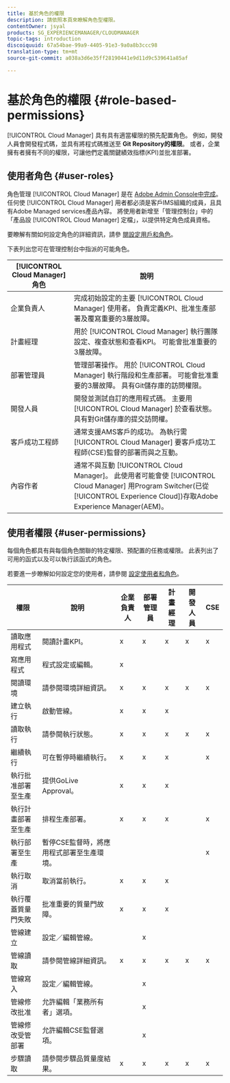 ```yaml
---
title: 基於角色的權限
description: 請依照本頁來瞭解角色型權限。
contentOwner: jsyal
products: SG_EXPERIENCEMANAGER/CLOUDMANAGER
topic-tags: introduction
discoiquuid: 67a54bae-99a9-4405-91e3-9a0a8b3ccc98
translation-type: tm+mt
source-git-commit: a038a3d6e35ff28190441e9d11d9c539641a85af

---
```



# 基於角色的權限 {#role-based-permissions}

[!UICONTROL Cloud Manager] 具有具有適當權限的預先配置角色。 例如，開發人員會開發程式碼，並具有將程式碼推送至 **Git Repository的權限**。 或者，企業擁有者擁有不同的權限，可讓他們定義關鍵績效指標(KPI)並批准部署。

## 使用者角色 {#user-roles}

角色管理 [!UICONTROL Cloud Manager] 是在 [Adobe Admin Console中完成](https://helpx.adobe.com/enterprise/using/admin-console.html)。 任何使 [!UICONTROL Cloud Manager] 用者都必須是客戶IMS組織的成員，且具有Adobe Managed services產品內容。 將使用者新增至「管理控制台」中的「產品設 [!UICONTROL Cloud Manager] 定檔」，以提供特定角色成員資格。

要瞭解有關如何設定角色的詳細資訊，請參 [閱設定用戶和角色](setting-up-users-and-roles.md)。

下表列出您可在管理控制台中指派的可能角色。

| **[!UICONTROL Cloud Manager]角色&#x200B;** | **說明** |
|---|---|
| 企業負責人 | 完成初始設定的主要 [!UICONTROL Cloud Manager] 使用者。 負責定義KPI、批准生產部署及覆寫重要的3層故障。 |
| 計畫經理 | 用於 [!UICONTROL Cloud Manager] 執行團隊設定、複查狀態和查看KPI。 可能會批准重要的3層故障。 |
| 部署管理員 | 管理部署操作。 用於 [!UICONTROL Cloud Manager] 執行階段和生產部署。 可能會批准重要的3層故障。 具有Git儲存庫的訪問權限。 |
| 開發人員 | 開發並測試自訂的應用程式碼。 主要用 [!UICONTROL Cloud Manager] 於查看狀態。 具有對Git儲存庫的提交訪問權。 |
| 客戶成功工程師 | 通常支援AMS客戶的成功。 為執行需 [!UICONTROL Cloud Manager] 要客戶成功工程師(CSE)監督的部署而與之互動。 |
| 內容作者 | 通常不與互動 [!UICONTROL Cloud Manager]。 此使用者可能會使 [!UICONTROL Cloud Manager] 用Program Switcher(已從 [!UICONTROL Experience Cloud])存取Adobe Experience Manager(AEM)。 |

## 使用者權限 {#user-permissions}

每個角色都具有與每個角色關聯的特定權限、預配置的任務或權限。 此表列出了可用的函式以及可以執行該函式的角色。

若要進一步瞭解如何設定您的使用者，請參閱 [設定使用者和角色](setting-up-users-and-roles.md)。

| 權限 | 說明 | 企業負責人 | 部署管理員 | 計畫經理 | 開發人員 | CSE |
|--- |--- |--- |--- |--- |--- |--- |
| 讀取應用程式 | 閱讀計畫KPI。 | x | x | x | x | x |
| 寫應用程式 | 程式設定或編輯。 | x |  |  |  |  |
| 閱讀環境 | 請參閱環境詳細資訊。 | x | x | x | x | x |
| 建立執行 | 啟動管線。 | x | x | x |  |  |
| 讀取執行 | 請參閱執行狀態。 | x | x | x | x | x |
| 繼續執行 | 可在暫停時繼續執行。 | x | x | x |  | x |
| 執行批准部署至生產 | 提供GoLive Approval。 | x | x | x |  |  |
| 執行計畫部署至生產 | 排程生產部署。 | x | x | x |  | x |
| 執行部署至生產 | 暫停CSE監督時，將應用程式部署至生產環境。 |  |  |  |  | x |
| 執行取消 | 取消當前執行。 | x | x | x |  |  |
| 執行覆蓋質量門失敗 | 批准重要的質量門故障。 | x | x | x |  |  |
| 管線建立 | 設定／編輯管線。 |  | x |  |  |  |
| 管線讀取 | 請參閱管線詳細資訊。 | x | x | x | x | x |
| 管線寫入 | 設定／編輯管線。 |  | x |  |  |  |
| 管線修改批准 | 允許編輯「業務所有者」選項。 |  | x |  |  |  |
| 管線修改受管部署 | 允許編輯CSE監督選項。 |  | x |  |  |  |
| 步驟讀取 | 請參閱步驟品質量度結果。 | x | x | x | x | x |
